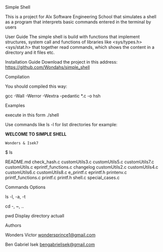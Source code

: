 Simple Shell

This is a project for Alx Software Engineering School that simulates a shell as a program that interprets basic commands entered in the terminal by users

User Guide
The simple shell is build with functions that implement structures, system call and functions of libraries like <sys/types.h> <sys/stat.h> that together read commands, which shows the content in a directory and it files etc.

Installation Guide
Download the project in this address: https://github.com/Wondahs/simple_shell

Compilation

You should compiled this way:

gcc -Wall -Werror -Wextra -pedantic *.c -o hsh

Examples

execute in this form ./shell

Use commands like ls -l for list directories for example:

**WELCOME TO SIMPLE SHELL**

	Wonders & Isek7
$ ls

README.md check_hash.c customUtils3.c customUtils5.c customUtils7.c customUtils.c eprintf_functions.c changelog customUtils2.c customUtils4.c customUtils6.c customUtils8.c e_printf.c eprintf.h printenv.c printf_functions.c printf.c printf.h shell.c special_cases.c

Commands	Options

ls	-l, -a, -t

cd	-, ~, ..

pwd	Display directory actuall

Authors

Wonders Victor <wondersprince1@gmail.com>

Ben Gabriel Isek <bengabrielisek@gmail.com>
